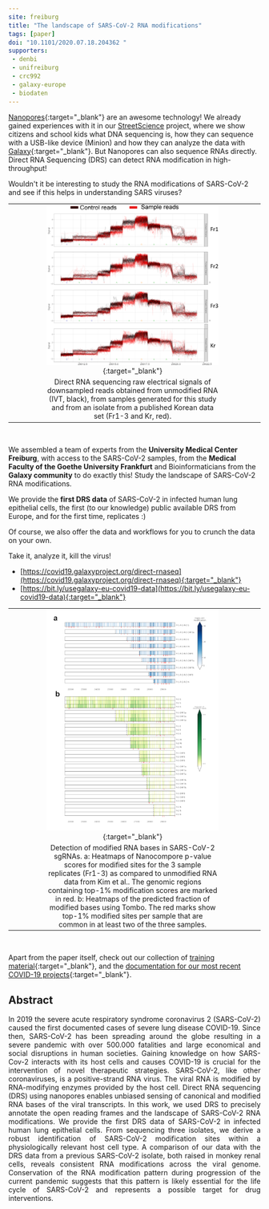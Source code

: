 ```yaml
---
site: freiburg
title: "The landscape of SARS-CoV-2 RNA modifications"
tags: [paper]
doi: "10.1101/2020.07.18.204362 "
supporters:
 - denbi
 - unifreiburg
 - crc992
 - galaxy-europe
 - biodaten
---
```



[Nanopores](https://nanoporetech.com){:target="_blank"} are an awesome technology! We already gained experiences with it in our [StreetScience](https://streetscience.community) project,
where we show citizens and school kids what DNA sequencing is, how they can sequence with a USB-like device (Minion) and how they
can analyze the data with [Galaxy](https://usegalaxy.eu){:target="_blank"}. But Nanopores can also sequence RNAs directly. Direct RNA Sequencing (DRS)
can detect RNA modification in high-throughput! 

Wouldn't it be interesting to study the RNA modifications of SARS-CoV-2 and see if this helps in understanding SARS viruses?

|  |    |    |
|:---:|:-----------:|:---:|
| &nbsp;&nbsp;&nbsp;&nbsp;&nbsp;&nbsp;&nbsp;&nbsp;&nbsp;&nbsp;&nbsp;&nbsp;&nbsp;&nbsp;&nbsp; |[![DRS RAW signal](/assets/media/drs_fig-5.png)](https://www.biorxiv.org/content/10.1101/2020.07.18.204362v1){:target="_blank"}| &nbsp;&nbsp;&nbsp;&nbsp;&nbsp;&nbsp;&nbsp;&nbsp;&nbsp;&nbsp;&nbsp;&nbsp;&nbsp;&nbsp;&nbsp;&nbsp;&nbsp; |
|  |Direct RNA sequencing raw electrical signals of downsampled reads obtained from unmodified RNA (IVT, black), from samples generated for this study and from an isolate from a published Korean data set (Fr1-3 and Kr, red).|  |

<br>

We assembled a team of experts from the __University Medical Center Freiburg__, with access to the SARS-CoV-2 samples, from the 
__Medical Faculty of the Goethe University Frankfurt__ and Bioinformaticians from the __Galaxy community__ to do exactly this! Study the
landscape of SARS-CoV-2 RNA modifications.

We provide the __first DRS data__ of SARS-CoV-2 in infected human lung epithelial cells, the first (to our knowledge) public available DRS from Europe,
and for the first time, replicates :)

Of course, we also offer the data and workflows for you to crunch the data on your own.

Take it, analyze it, kill the virus!

* [https://covid19.galaxyproject.org/direct-rnaseq](https://covid19.galaxyproject.org/direct-rnaseq){:target="_blank"}
* [https://bit.ly/usegalaxy-eu-covid19-data](https://bit.ly/usegalaxy-eu-covid19-data){:target="_blank"}

|  |    |    |
|:---:|:-----------:|:---:|
| &nbsp;&nbsp;&nbsp;&nbsp;&nbsp;&nbsp;&nbsp;&nbsp;&nbsp;&nbsp;&nbsp;&nbsp;&nbsp;&nbsp;&nbsp; | [![Modified RNA regions](/assets/media/drs_fig-2.png)](https://www.biorxiv.org/content/10.1101/2020.07.18.204362v1){:target="_blank"} | &nbsp;&nbsp;&nbsp;&nbsp;&nbsp;&nbsp;&nbsp;&nbsp;&nbsp;&nbsp;&nbsp;&nbsp;&nbsp;&nbsp;&nbsp;&nbsp;&nbsp; |
|  |Detection of modified RNA bases in SARS-CoV-2 sgRNAs. a: Heatmaps of Nanocompore p-value scores for modified sites for the 3 sample replicates (Fr1-3) as compared to unmodified RNA data from Kim et al.. The genomic regions containing top-1% modification scores are marked in red. b: Heatmaps of the predicted fraction of modified bases using Tombo. The red marks show top-1% modified sites per sample that are common in at least two of the three samples.|  |

<br>

Apart from the paper itself, check out our collection of [training material](https://training.galaxyproject.org){:target="_blank"},
and the [documentation for our most recent COVID-19 projects](https://covid19.galaxyproject.org){:target="_blank"}.


## Abstract
<div align="justify">
In 2019 the severe acute respiratory syndrome coronavirus 2 (SARS-CoV-2) caused the first documented
cases of severe lung disease COVID-19. Since then, SARS-CoV-2 has been spreading around the
globe resulting in a severe pandemic with over 500.000 fatalities and large economical and social
disruptions in human societies. Gaining knowledge on how SARS-Cov-2 interacts with its host cells
and causes COVID-19 is crucial for the intervention of novel therapeutic strategies. SARS-CoV-2,
like other coronaviruses, is a positive-strand RNA virus. The viral RNA is modified by RNA-modifying enzymes provided
by the host cell. Direct RNA sequencing (DRS) using nanopores enables unbiased sensing of canonical
and modified RNA bases of the viral transcripts. In this work, we used DRS to precisely annotate
the open reading frames and the landscape of SARS-CoV-2 RNA modifications.
We provide the first DRS data of SARS-CoV-2 in infected human lung epithelial cells.
From sequencing three isolates, we derive a robust identification of SARS-CoV-2 modification sites within a
physiologically relevant host cell type. A comparison of our data with the DRS data from a previous SARS-CoV-2 isolate,
both raised in monkey renal cells, reveals consistent RNA modifications across the viral genome.
Conservation of the RNA modification pattern during progression of the current pandemic suggests that this pattern
is likely essential for the life cycle of SARS-CoV-2 and represents a possible target for drug interventions.
</div>
